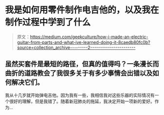# 我是如何用零件制作电吉他的，以及我在制作过程中学到了什么

> 原文：<https://medium.com/geekculture/how-i-made-an-electric-guitar-from-parts-and-what-ive-learned-doing-it-8caedb80fc0b?source=collection_archive---------2----------------------->

## 虽然买套件是最短的路径，但真的值得吗？一条漫长而曲折的道路教会了我很多关于有多少事情会出错以及如何解决它们。

我从十几岁就开始弹电吉他。因为我有一些，我相信我对这些乐器的实际情况有一个很好的理解，但是我错了。随着新冠肺炎的拖延，我决定开始一项新的爱好。作为…